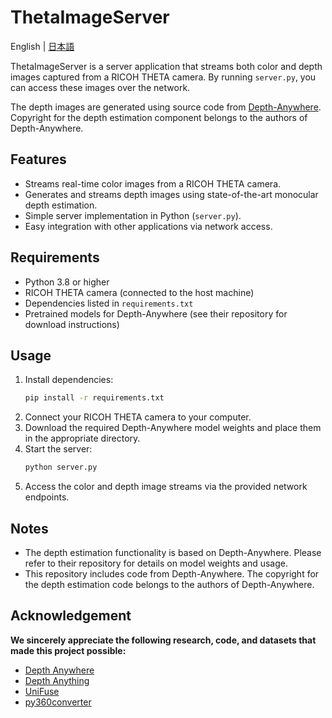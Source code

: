 # ThetaImageServer
English | [日本語](README-ja.md)

ThetaImageServer is a server application that streams both color and depth images captured from a RICOH THETA camera. By running `server.py`, you can access these images over the network.

The depth images are generated using source code from [Depth-Anywhere](https://github.com/albert100121/Depth-Anywhere). Copyright for the depth estimation component belongs to the authors of Depth-Anywhere.

## Features

- Streams real-time color images from a RICOH THETA camera.
- Generates and streams depth images using state-of-the-art monocular depth estimation.
- Simple server implementation in Python (`server.py`).
- Easy integration with other applications via network access.

## Requirements

- Python 3.8 or higher
- RICOH THETA camera (connected to the host machine)
- Dependencies listed in `requirements.txt`
- Pretrained models for Depth-Anywhere (see their repository for download instructions)

## Usage

1. Install dependencies:
    ```bash
    pip install -r requirements.txt
    ```
2. Connect your RICOH THETA camera to your computer.
3. Download the required Depth-Anywhere model weights and place them in the appropriate directory.
4. Start the server:
    ```bash
    python server.py
    ```
5. Access the color and depth image streams via the provided network endpoints.

## Notes

- The depth estimation functionality is based on Depth-Anywhere. Please refer to their repository for details on model weights and usage.
- This repository includes code from Depth-Anywhere. The copyright for the depth estimation code belongs to the authors of Depth-Anywhere.

## Acknowledgement

**We sincerely appreciate the following research, code, and datasets that made this project possible:**

- [Depth Anywhere](https://github.com/albert100121/Depth-Anywhere)
- [Depth Anything](https://github.com/LiheYoung/Depth-Anything/tree/main)
- [UniFuse](https://github.com/alibaba/UniFuse-Unidirectional-Fusion)
- [py360converter](https://github.com/sunset1995/py360convert)

